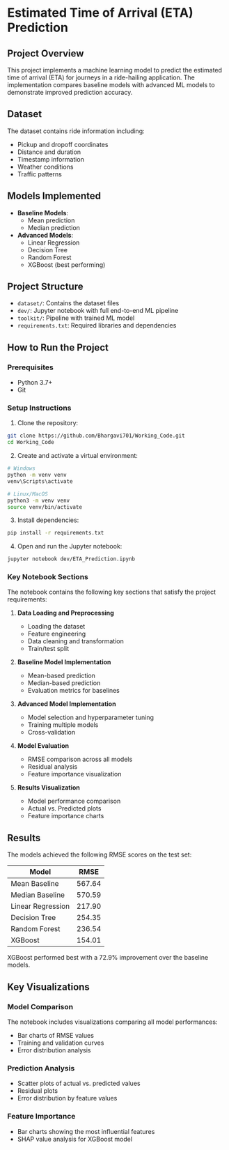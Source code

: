 # Estimated Time of Arrival (ETA) Prediction

## Project Overview
This project implements a machine learning model to predict the estimated time of arrival (ETA) for journeys in a ride-hailing application. The implementation compares baseline models with advanced ML models to demonstrate improved prediction accuracy.

## Dataset
The dataset contains ride information including:
- Pickup and dropoff coordinates
- Distance and duration
- Timestamp information
- Weather conditions
- Traffic patterns

## Models Implemented
- **Baseline Models**:
  - Mean prediction
  - Median prediction
- **Advanced Models**:
  - Linear Regression
  - Decision Tree
  - Random Forest
  - XGBoost (best performing)

## Project Structure
- `dataset/`: Contains the dataset files
- `dev/`: Jupyter notebook with full end-to-end ML pipeline
- `toolkit/`: Pipeline with trained ML model
- `requirements.txt`: Required libraries and dependencies

## How to Run the Project

### Prerequisites
- Python 3.7+
- Git

### Setup Instructions

1. Clone the repository:
```bash
git clone https://github.com/Bhargavi701/Working_Code.git
cd Working_Code
```

2. Create and activate a virtual environment:

```bash
# Windows
python -m venv venv
venv\Scripts\activate

# Linux/MacOS
python3 -m venv venv
source venv/bin/activate
```

3. Install dependencies:
```bash
pip install -r requirements.txt
```

4. Open and run the Jupyter notebook:
```bash
jupyter notebook dev/ETA_Prediction.ipynb
```

### Key Notebook Sections
The notebook contains the following key sections that satisfy the project requirements:

1. **Data Loading and Preprocessing**
   - Loading the dataset
   - Feature engineering
   - Data cleaning and transformation
   - Train/test split

2. **Baseline Model Implementation**
   - Mean-based prediction
   - Median-based prediction
   - Evaluation metrics for baselines

3. **Advanced Model Implementation**
   - Model selection and hyperparameter tuning
   - Training multiple models
   - Cross-validation

4. **Model Evaluation**
   - RMSE comparison across all models
   - Residual analysis
   - Feature importance visualization

5. **Results Visualization**
   - Model performance comparison
   - Actual vs. Predicted plots
   - Feature importance charts

## Results
The models achieved the following RMSE scores on the test set:

| Model | RMSE |
|-------|------|
| Mean Baseline | 567.64 |
| Median Baseline | 570.59 |
| Linear Regression | 217.90 |
| Decision Tree | 254.35 |
| Random Forest | 236.54 |
| XGBoost | 154.01 |

XGBoost performed best with a 72.9% improvement over the baseline models.

## Key Visualizations

### Model Comparison
The notebook includes visualizations comparing all model performances:
- Bar charts of RMSE values
- Training and validation curves
- Error distribution analysis

### Prediction Analysis
- Scatter plots of actual vs. predicted values
- Residual plots
- Error distribution by feature values

### Feature Importance
- Bar charts showing the most influential features
- SHAP value analysis for XGBoost model

